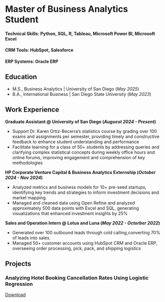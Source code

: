 # Master of Business Analytics Student

#### Technical Skills: Python, SQL, R, Tableau, Microsoft Power BI, Microsoft Excel
#### CRM Tools: HubSpot, Salesforce
#### ERP Systems: Oracle ERP

## Education
- M.S., Business Analytics | University of San Diego (_May 2025_)
- B.A., International Business | San Diego State University (_May 2023_)

## Work Experience
**Graduate Assistant @ University of San Diego (_Auguest 2024 - Present_)**
- Support Dr. Karen Ortiz-Becerra’s statistics course by grading over 100 exams and assignments per semester, providing timely and constructive feedback to enhance student understanding and performance
- Facilitate learning for a class of 50+ students by addressing queries and clarifying complex statistical concepts during weekly office hours and online forums, improving engagement and comprehension of key methodologies

**HP Corporate Venture Capital & Business Analytics Externship (_October 2024 - Nov 2024_)**
- Analyzed metrics and business models for 10+ pre-seed startups, identifying key trends and strategies to inform investment decisions and market mapping.
- Managed and cleaned data using Open Refine and analyzed approximately 500 data points with Excel and SQL, generating visualizations that enhanced investment insights by 25%

**Sales and Operation Intern @ Lotus and Luna (_May 2022 - Octorber 2022_)**
- Generated over 100 outbound leads through cold calling,converting 70% of leads into sales.
- Managed 50+ customer accounts using HubSpot CRM and Oracle ERP, overseeing order processing, pick, pack, and shipping logistics

## Projects
### Analyzing Hotel Booking Cancellation Rates Using Logistic Regression
[Download]()


